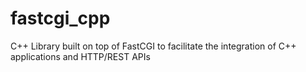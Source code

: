 fastcgi_cpp
===========

C++ Library built on top of FastCGI to facilitate the integration of C++ applications and HTTP/REST APIs
